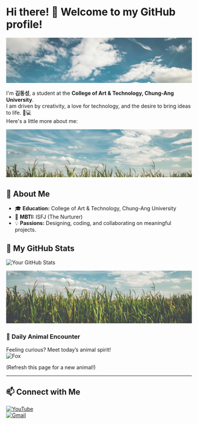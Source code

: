 # Hi there! 👋 Welcome to my GitHub profile!

![Section Divider](1.jpg)

I'm **김동성**, a student at the **College of Art & Technology, Chung-Ang University**.  
I am driven by creativity, a love for technology, and the desire to bring ideas to life. 🎨💻  
Here's a little more about me:



![Section Divider](2.jpg)

## 🌱 About Me

- 🎓 **Education:** College of Art & Technology, Chung-Ang University  
- 🧠 **MBTI:** ISFJ (The Nurturer)  
- 💡 **Passions:** Designing, coding, and collaborating on meaningful projects.  





## 🌟 My GitHub Stats
![Your GitHub Stats](https://github-readme-stats.vercel.app/api?username=YourUsername&show_icons=true&theme=radical)

![Section Divider](3.jpg)








### 🦊 **Daily Animal Encounter**
Feeling curious? Meet today’s animal spirit!  
![Fox](https://randomfox.ca/images/1.jpg)

(Refresh this page for a new animal!)

---

## 📫 Connect with Me
[![YouTube](https://img.shields.io/badge/-YouTube-red?style=flat&logo=YouTube&logoColor=white)](https://www.youtube.com/@%EA%B9%80%EB%8F%99%EC%84%B1-p3u)  
[![Gmail](https://img.shields.io/badge/-Gmail-D14836?style=flat&logo=Gmail&logoColor=white)](mailto:dongsung1939@gmail.com)
